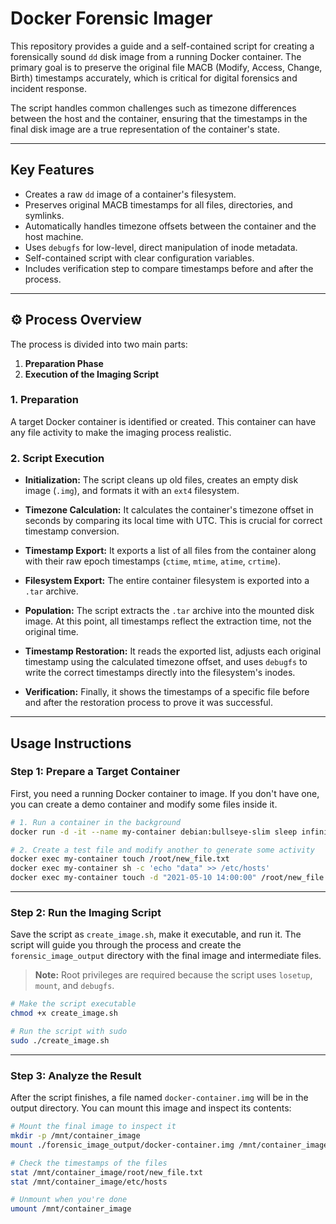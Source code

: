 # Docker Forensic Imager

This repository provides a guide and a self-contained script for creating a forensically sound `dd` disk image from a running Docker container. The primary goal is to preserve the original file MACB (Modify, Access, Change, Birth) timestamps accurately, which is critical for digital forensics and incident response.

The script handles common challenges such as timezone differences between the host and the container, ensuring that the timestamps in the final disk image are a true representation of the container's state.

---

## Key Features

* Creates a raw `dd` image of a container's filesystem.
* Preserves original MACB timestamps for all files, directories, and symlinks.
* Automatically handles timezone offsets between the container and the host machine.
* Uses `debugfs` for low-level, direct manipulation of inode metadata.
* Self-contained script with clear configuration variables.
* Includes verification step to compare timestamps before and after the process.

---

## ⚙️ Process Overview

The process is divided into two main parts:

1. **Preparation Phase**
2. **Execution of the Imaging Script**

### 1. Preparation

A target Docker container is identified or created. This container can have any file activity to make the imaging process realistic.

### 2. Script Execution

* **Initialization:**
  The script cleans up old files, creates an empty disk image (`.img`), and formats it with an `ext4` filesystem.

* **Timezone Calculation:**
  It calculates the container's timezone offset in seconds by comparing its local time with UTC. This is crucial for correct timestamp conversion.

* **Timestamp Export:**
  It exports a list of all files from the container along with their raw epoch timestamps (`ctime`, `mtime`, `atime`, `crtime`).

* **Filesystem Export:**
  The entire container filesystem is exported into a `.tar` archive.

* **Population:**
  The script extracts the `.tar` archive into the mounted disk image. At this point, all timestamps reflect the extraction time, not the original time.

* **Timestamp Restoration:**
  It reads the exported list, adjusts each original timestamp using the calculated timezone offset, and uses `debugfs` to write the correct timestamps directly into the filesystem's inodes.

* **Verification:**
  Finally, it shows the timestamps of a specific file before and after the restoration process to prove it was successful.

---

## Usage Instructions

### Step 1: Prepare a Target Container

First, you need a running Docker container to image. If you don't have one, you can create a demo container and modify some files inside it.

```bash
# 1. Run a container in the background
docker run -d -it --name my-container debian:bullseye-slim sleep infinity

# 2. Create a test file and modify another to generate some activity
docker exec my-container touch /root/new_file.txt
docker exec my-container sh -c 'echo "data" >> /etc/hosts'
docker exec my-container touch -d "2021-05-10 14:00:00" /root/new_file.txt # Backdate a file
```

---

### Step 2: Run the Imaging Script

Save the script as `create_image.sh`, make it executable, and run it. The script will guide you through the process and create the `forensic_image_output` directory with the final image and intermediate files.

> **Note:** Root privileges are required because the script uses `losetup`, `mount`, and `debugfs`.

```bash
# Make the script executable
chmod +x create_image.sh

# Run the script with sudo
sudo ./create_image.sh
```

---

### Step 3: Analyze the Result

After the script finishes, a file named `docker-container.img` will be in the output directory. You can mount this image and inspect its contents:

```bash
# Mount the final image to inspect it
mkdir -p /mnt/container_image
mount ./forensic_image_output/docker-container.img /mnt/container_image

# Check the timestamps of the files
stat /mnt/container_image/root/new_file.txt
stat /mnt/container_image/etc/hosts

# Unmount when you're done
umount /mnt/container_image
```
